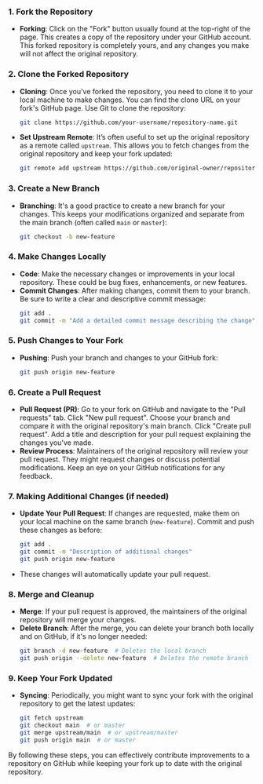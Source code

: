 ### 1. Fork the Repository

- **Forking**: Click on the "Fork" button usually found at the top-right of the page. This creates a copy of the repository under your GitHub account. This forked repository is completely yours, and any changes you make will not affect the original repository.

### 2. Clone the Forked Repository

- **Cloning**: Once you've forked the repository, you need to clone it to your local machine to make changes. You can find the clone URL on your fork's GitHub page. Use Git to clone the repository:
  ```bash
  git clone https://github.com/your-username/repository-name.git
  ```
- **Set Upstream Remote**: It’s often useful to set up the original repository as a remote called `upstream`. This allows you to fetch changes from the original repository and keep your fork updated:
  ```bash
  git remote add upstream https://github.com/original-owner/repository-name.git
  ```

### 3. Create a New Branch

- **Branching**: It's a good practice to create a new branch for your changes. This keeps your modifications organized and separate from the main branch (often called `main` or `master`):
  ```bash
  git checkout -b new-feature
  ```

### 4. Make Changes Locally

- **Code**: Make the necessary changes or improvements in your local repository. These could be bug fixes, enhancements, or new features.
- **Commit Changes**: After making changes, commit them to your branch. Be sure to write a clear and descriptive commit message:
  ```bash
  git add .
  git commit -m "Add a detailed commit message describing the change"
  ```

### 5. Push Changes to Your Fork

- **Pushing**: Push your branch and changes to your GitHub fork:
  ```bash
  git push origin new-feature
  ```

### 6. Create a Pull Request

- **Pull Request (PR)**: Go to your fork on GitHub and navigate to the "Pull requests" tab. Click "New pull request". Choose your branch and compare it with the original repository's main branch. Click "Create pull request". Add a title and description for your pull request explaining the changes you've made.
- **Review Process**: Maintainers of the original repository will review your pull request. They might request changes or discuss potential modifications. Keep an eye on your GitHub notifications for any feedback.

### 7. Making Additional Changes (if needed)

- **Update Your Pull Request**: If changes are requested, make them on your local machine on the same branch (`new-feature`). Commit and push these changes as before:
  ```bash
  git add .
  git commit -m "Description of additional changes"
  git push origin new-feature
  ```
- These changes will automatically update your pull request.

### 8. Merge and Cleanup

- **Merge**: If your pull request is approved, the maintainers of the original repository will merge your changes.
- **Delete Branch**: After the merge, you can delete your branch both locally and on GitHub, if it's no longer needed:
  ```bash
  git branch -d new-feature  # Deletes the local branch
  git push origin --delete new-feature  # Deletes the remote branch
  ```

### 9. Keep Your Fork Updated

- **Syncing**: Periodically, you might want to sync your fork with the original repository to get the latest updates:
  ```bash
  git fetch upstream
  git checkout main  # or master
  git merge upstream/main  # or upstream/master
  git push origin main  # or master
  ```

By following these steps, you can effectively contribute improvements to a repository on GitHub while keeping your fork up to date with the original repository.
